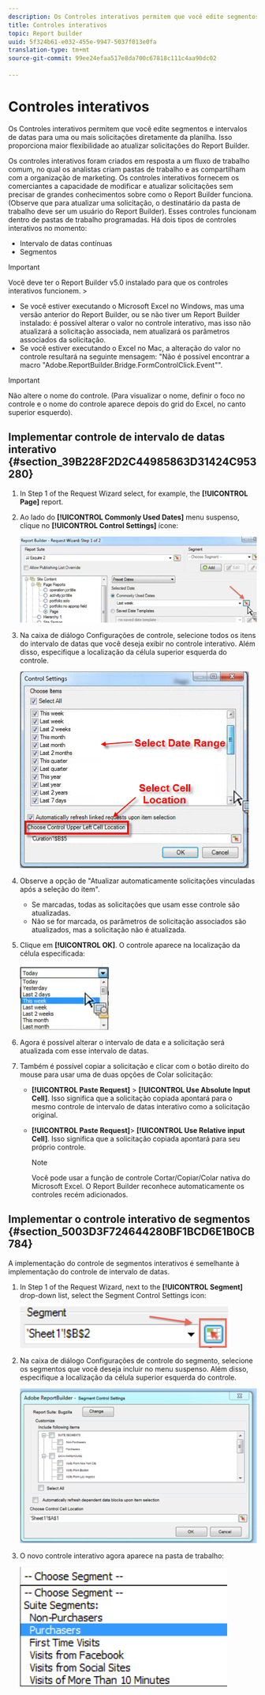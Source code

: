 ```yaml
---
description: Os Controles interativos permitem que você edite segmentos e intervalos de datas para uma ou mais solicitações diretamente da planilha. Isso proporciona maior flexibilidade ao atualizar solicitações do Report Builder.
title: Controles interativos
topic: Report builder
uuid: 5f324b61-e032-455e-9947-5037f013e0fa
translation-type: tm+mt
source-git-commit: 99ee24efaa517e8da700c67818c111c4aa90dc02

---
```



# Controles interativos

Os Controles interativos permitem que você edite segmentos e intervalos de datas para uma ou mais solicitações diretamente da planilha. Isso proporciona maior flexibilidade ao atualizar solicitações do Report Builder.

Os controles interativos foram criados em resposta a um fluxo de trabalho comum, no qual os analistas criam pastas de trabalho e as compartilham com a organização de marketing. Os controles interativos fornecem os comerciantes a capacidade de modificar e atualizar solicitações sem precisar de grandes conhecimentos sobre como o Report Builder funciona. (Observe que para atualizar uma solicitação, o destinatário da pasta de trabalho deve ser um usuário do Report Builder). Esses controles funcionam dentro de pastas de trabalho programadas. Há dois tipos de controles interativos no momento:

* Intervalo de datas contínuas
* Segmentos

>[!IMPORTANT]
>
>Você deve ter o Report Builder v5.0 instalado para que os controles interativos funcionem. >
>* Se você estiver executando o Microsoft Excel no Windows, mas uma versão anterior do Report Builder, ou se não tiver um Report Builder instalado: é possível alterar o valor no controle interativo, mas isso não atualizará a solicitação associada, nem atualizará os parâmetros associados da solicitação.
>* Se você estiver executando o Excel no Mac, a alteração do valor no controle resultará na seguinte mensagem: &quot;Não é possível encontrar a macro &quot;Adobe.ReportBuilder.Bridge.FormControlClick.Event&quot;&quot;.
>



>[!IMPORTANT]
>
>Não altere o nome do controle. (Para visualizar o nome, definir o foco no controle e o nome do controle aparece depois do grid do Excel, no canto superior esquerdo).

## Implementar controle de intervalo de datas interativo {#section_39B228F2D2C44985863D31424C953280}

1. In Step 1 of the Request Wizard select, for example, the **[!UICONTROL Page]** report.
1. Ao lado do **[!UICONTROL Commonly Used Dates]** menu suspenso, clique no **[!UICONTROL Control Settings]** ícone:

   ![](assets/date_range_control.png)

1. Na caixa de diálogo Configurações de controle, selecione todos os itens do intervalo de datas que você deseja exibir no controle interativo. Além disso, especifique a localização da célula superior esquerda do controle.

   ![](assets/control_settings.png)

1. Observe a opção de &quot;Atualizar automaticamente solicitações vinculadas após a seleção do item&quot;.

   * Se marcadas, todas as solicitações que usam esse controle são atualizadas.
   * Não se for marcada, os parâmetros de solicitação associados são atualizados, mas a solicitação não é atualizada.

1. Clique em **[!UICONTROL OK]**. O controle aparece na localização da célula especificada:

   ![](assets/date_range_control_interactive.png)

1. Agora é possível alterar o intervalo de data e a solicitação será atualizada com esse intervalo de datas.
1. Também é possível copiar a solicitação e clicar com o botão direito do mouse para usar uma de duas opções de Colar solicitação:

   * **[!UICONTROL Paste Request]** > **[!UICONTROL Use Absolute Input Cell]**. Isso significa que a solicitação copiada apontará para o mesmo controle de intervalo de datas interativo como a solicitação original.

   * **[!UICONTROL Paste Request]**> **[!UICONTROL Use Relative input Cell]**. Isso significa que a solicitação copiada apontará para seu próprio controle.

      >[!NOTE]
      >
      >Você pode usar a função de controle Cortar/Copiar/Colar nativa do Microsoft Excel. O Report Builder reconhece automaticamente os controles recém adicionados.

## Implementar o controle interativo de segmentos {#section_5003D3F724644280BF1BCD6E1B0CB784}

A implementação do controle de segmentos interativos é semelhante à implementação do controle de intervalo de datas.

1. In Step 1 of the Request Wizard, next to the **[!UICONTROL Segment]** drop-down list, select the Segment Control Settings icon:

   ![](assets/segment_interactive_1.png)

1. Na caixa de diálogo Configurações de controle do segmento, selecione os segmentos que você deseja incluir no menu suspenso. Além disso, especifique a localização da célula superior esquerda do controle.

   ![](assets/segment_drop_down_properties.png)

1. O novo controle interativo agora aparece na pasta de trabalho:

   ![](assets/segment_interactive_3.png)

